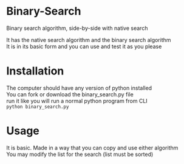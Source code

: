 # Binary-Search
Binary search algorithm, side-by-side with native search  

It has the native search algorithm and the binary search algorithm  
It is in its basic form and you can use and test it as you please  

# Installation
The computer should have any version of python installed  
You can fork or download the binary_search.py file  
run it like you will run a normal python program from CLI  
`python binary_search.py`

# Usage
It is basic. Made in a way that you can copy and use either algorithm  
You may modify the list for the search (list must be sorted)  
